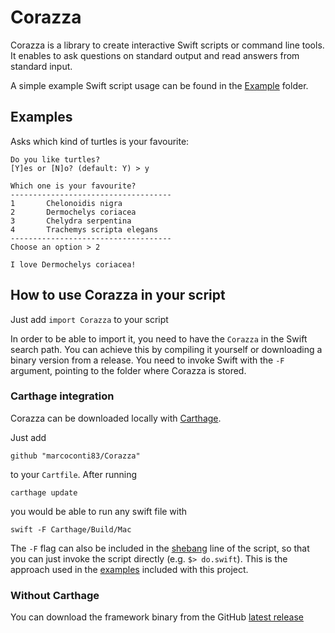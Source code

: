 # Corazza

Corazza is a library to create interactive Swift scripts or command line tools. It enables to ask questions on standard output and read answers from standard input.

A simple example Swift script usage can be found in the [Example](https://github.com/marcoconti83/corazza/tree/master/Examples) folder.

## Examples

Asks which kind of turtles is your favourite:
```
Do you like turtles?
[Y]es or [N]o? (default: Y) > y

Which one is your favourite?
------------------------------------
1		Chelonoidis nigra
2		Dermochelys coriacea
3		Chelydra serpentina
4		Trachemys scripta elegans
------------------------------------
Choose an option > 2

I love Dermochelys coriacea!
```

## How to use Corazza in your script

Just add ```import Corazza``` to your script

In order to be able to import it, you need to have the `Corazza` in the Swift search path. You can achieve this by compiling it yourself or downloading a binary version from a release. You need to invoke Swift with the `-F` argument, pointing to the folder where Corazza is stored.

### Carthage integration
Corazza can be downloaded locally with [Carthage](https://github.com/Carthage/Carthage). 

Just add 

```github "marcoconti83/Corazza"```

to your `Cartfile`. After running

```carthage update```

you would be able to run any swift file with

```swift -F Carthage/Build/Mac```

The `-F` flag can also be included in the [shebang](https://en.wikipedia.org/wiki/Shebang_%28Unix%29) line of the script, so that you can just invoke the script directly (e.g. ```$> do.swift```). This is the approach used in the [examples](https://github.com/marcoconti83/corazza/tree/master/Examples) included with this project.

### Without Carthage
You can download the framework binary from the GitHub [latest release](https://github.com/marcoconti83/Corazza/releases/latest)
